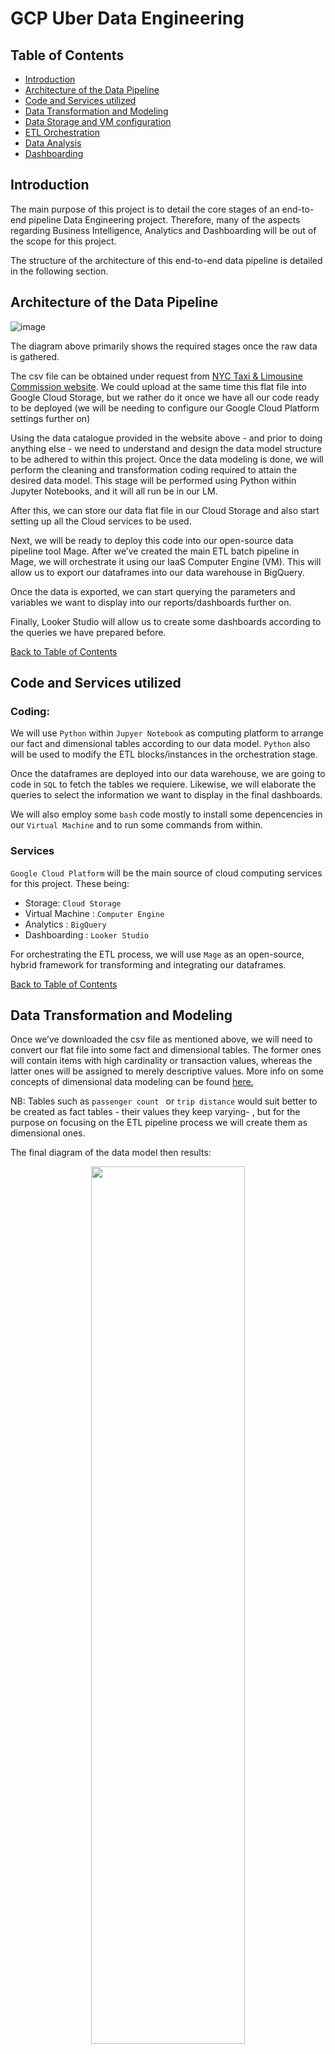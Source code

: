 # GCP Uber Data Engineering 

## Table of Contents

- [Introduction](#introduction)
- [Architecture of the Data Pipeline](#architecture-of-the-data-pipeline)
- [Code and Services utilized](#code-and-services-utilized)
- [Data Transformation and Modeling](#data-transformation-and-modeling)
- [Data Storage and VM configuration](#data-storage-and-vm-configuration)
- [ETL Orchestration](#etl-orchestration)
- [Data Analysis](#data-analysis)
- [Dashboarding](#dashboarding)


## Introduction

The main purpose of this project is to detail the core stages of an end-to-end pipeline Data Engineering project. Therefore, many of the aspects regarding Business Intelligence, Analytics and Dashboarding will be out of the scope for this project.

The structure of the architecture of this end-to-end data pipeline is detailed in the following section. 

## Architecture of the Data Pipeline


![image](https://github.com/GBlanch/GCP-Uber-Data-Engineering-project/assets/136500426/f2e66f07-4ea1-4f77-83e0-2dde5056d9bc)


The diagram above primarily shows the required stages once the raw data is gathered.

The csv file can be obtained under request from [NYC Taxi & Limousine Commission website](https://www.nyc.gov/site/tlc/about/request-data.page). We could upload at the same time this flat file into Google Cloud Storage, but we rather do it once we have all our code ready to be deployed (we will be needing to configure our Google Cloud Platform settings further on)

Using the data catalogue provided in the website above - and prior to doing anything else -  we need to understand and design the data model structure to be adhered to within this project.
Once the data modeling is done, we will perform the cleaning and transformation coding required to attain the desired data model. This stage will be performed using Python within Jupyter Notebooks, and it will all run be in our LM.

After this, we can store our data flat file in our Cloud Storage and also start setting up all the Cloud services to be used. 

Next, we will be ready to deploy this code into our open-source data pipeline tool Mage. After we’ve created the main ETL batch pipeline in Mage, we will orchestrate it using our IaaS Computer Engine (VM). This will allow us to export our dataframes into our data warehouse in BigQuery.

Once the data is exported, we can start querying the parameters and variables we want to display into our reports/dashboards further on.

Finally, Looker Studio will allow us to create some dashboards according to the queries we have prepared before.

[Back to Table of Contents](#table-of-contents)

## Code and Services utilized

### Coding:

We will use `Python` within `Jupyer Notebook` as computing platform to arrange our fact and dimensional tables according to our data model.
`Python` also will be used to modify the ETL blocks/instances in the orchestration stage.

Once the dataframes are deployed into our data warehouse, we are going to code in `SQL` to fetch the tables we requiere. Likewise, we will elaborate the queries to select the information we want to display in the final dashboards. 

We will also employ some `bash` code mostly to install some depencencies in our `Virtual Machine` and to run some commands from within.

### Services

`Google Cloud Platform` will be the main source of cloud computing services for this project. These being:

+ Storage: `Cloud Storage`
+ Virtual Machine : `Computer Engine`
+ Analytics : `BigQuery`
+ Dashboarding :  `Looker Studio`  

For orchestrating the ETL process, we will use `Mage` as an open-source, hybrid framework for transforming and integrating our dataframes.

[Back to Table of Contents](#table-of-contents)

## Data Transformation and Modeling

Once we’ve downloaded the csv file as mentioned above, we will need to convert our flat file into some fact and dimensional tables. The former ones will contain items with high cardinality or transaction values, whereas the latter ones will be assigned to merely descriptive values. More info on some concepts of dimensional data modeling can be found [here.](https://www.ibm.com/docs/en/informix-servers/14.10?topic=model-concepts-dimensional-data-modeling)


NB: Tables such as `passenger count ` or  `trip distance` would suit better to be created as fact tables - their values they keep varying- , but for the purpose on focusing on the ETL pipeline process we will create them as dimensional ones. 

The final diagram of the data model then results:

<p align="center">
<img src="https://github.com/GBlanch/GCP-Uber-Data-Engineering-project/assets/136500426/1a920215-a8c6-48f5-b1e3-38c36b0ad6fb"  width="70%" height="60%">


So now we’re ready to perform all the `cleaning and transformation` work before we deploy this code into Mage. The script with its explanation to the development of this code can be read [`here.`](https://github.com/GBlanch/GCP-Uber-Data-Engineering-project/blob/main/Uber%20DE%20Transform%20and%20Model%20(LM).ipynb)

[Back to Table of Contents](#table-of-contents)

## Data Storage and VM configuration

Before we store our object / data flat file into our Cloud Storage, we have to create our Project and Bucket in GCS.

<p align="center">
<img src="https://github.com/GBlanch/GCP-Uber-Data-Engineering-project/assets/136500426/e685b676-20df-47a2-935b-37959bf3d8e1"  width="70%" height="60%">

Then we can store our object in this new bucket:

![image](https://github.com/GBlanch/GCP-Uber-Data-Engineering-project/assets/136500426/42f5fe80-59a0-4edc-8eb9-5bd2590bbd91)

Once the object is uploaded, in the `Permissions tab`, we edit access control from `Uniform` to `Fine-grained`. 

<p align="center">
<img src="https://github.com/GBlanch/GCP-Uber-Data-Engineering-project/assets/136500426/01d87bac-a777-4c73-a235-04c87f48bbc7"  width="40%" height="40%">


Then we go to the object and we add an entry within the `Edit Access` option so that we generate a pubic URL for this object. The next step is to set up the Computer Engine. To do that, we have to create an instance from within it. We need to select the nearest region again, the series and type of our VM as well:

![image](https://github.com/GBlanch/GCP-Uber-Data-Engineering-project/assets/136500426/fd808491-d4dd-41c5-808d-574824eb8fc3)


<p align="center">
<img src="https://github.com/GBlanch/GCP-Uber-Data-Engineering-project/assets/136500426/102b3c44-ce1b-497c-8ca0-8aa2ee8df190" width="70%" height="70%">

On the firewall section, we must allow HTTP and HTTPS traffic so that we can access it once we deploy our code.
Once the instance is created, to connect to it we just need to directly run the SSH-in-browser without the requisite of downloading any SSH keys.

Once we’re connected to the virtual machine, we run some `bash commands` to set up the proper environment. These are:

    # Update os version and install latest files
    
    	sudo apt-get install update
    
    
    # Install required Python dependencies
    
    	sudo apt-get install python3-distutils
    
    	sudo apt-get install python3-apt
    
    	sudo apt-get install wget
    
    	wget https://bootstrap.pypa.io/get-pip.py
    
    	sudo python3 get-pip.py
    
    # Install Pandas
    
    	sudo pip3 install pandas

Then we set up Mage in our virtual machine and start our project:

    #  Mage installation
    
    	sudo pip3 install mage-ai
    
    # Mage start
    	
    	mage start ude_project	

<p align="center">
<img src="https://github.com/GBlanch/GCP-Uber-Data-Engineering-project/assets/136500426/6bc7d16f-6bd7-46ea-a140-7587914c1703" >

We can see at the last line that it is running on the indicated local host 6789. To allow our instance to accept requests from this mentioned port, we need to create a new Firewall Rule :

<p align="center">
<img src="https://github.com/GBlanch/GCP-Uber-Data-Engineering-project/assets/136500426/190b752a-40bb-420a-a47d-eab7492d2929"  width="90%" height="90%">


<p align="center">
<img src="https://github.com/GBlanch/GCP-Uber-Data-Engineering-project/assets/136500426/f96304b4-7104-4833-a4ff-e9533b576308">


And so we have established the connection within mage from our VM.

[Back to Table of Contents](#table-of-contents)

## ETL Orchestration

<p align="center">
<img src="https://github.com/GBlanch/GCP-Uber-Data-Engineering-project/assets/136500426/ee2c157a-234b-4179-8752-6250f6b9255f" >


+ Extract: [`uber_de_extract.py`](https://github.com/GBlanch/GCP-Uber-Data-Engineering-project/blob/main/orchestration/batch%20pipeline/uber_de_extract.py)

```python
import io
import pandas as pd
import requests
if 'data_loader' not in globals():
    from mage_ai.data_preparation.decorators import data_loader
if 'test' not in globals():
    from mage_ai.data_preparation.decorators import test


@data_loader
def load_data_from_api(*args, **kwargs):
    """
    Template for loading data from API
    """
    url = 'https://storage.googleapis.com/uber_data_eng_bucket/uber_data.csv'
    response = requests.get(url)

    return pd.read_csv(io.StringIO(response.text), sep=',')


@test
def test_output(output, *args) -> None:
    """
    Template code for testing the output of the block.
    """
    assert output is not None, 'The output is undefined'
 ```
  We pass the URL stored in our bucket so that it directly extracts data from there.  That will allow the pandas 
  dataframe to be pulled from the bucket into this mage instance.

+ Transform: [`uber_de_transform.py`](https://github.com/GBlanch/GCP-Uber-Data-Engineering-project/blob/main/orchestration/batch%20pipeline/uber_de_transform.py)
+ <details>
  <summary> View code here </summary>
[`uber_de_transform.py`](https://github.com/GBlanch/GCP-Uber-Data-Engineering-project/blob/main/orchestration/batch%20pipeline/uber_de_transform.py)
  </details>
  
  We first import pandas in this instance as well. Next, we insert the [`cleaning and transformation code`](https://github.com/GBlanch/GCP-Uber-Data-Engineering-project/blob/main/Uber%20DE%20Transform%20and%20Model%20(LM).ipynb) we developed in our LM previously using Jupyer Notebooks.

+ Load:[`uber_de_load.py`](https://github.com/GBlanch/GCP-Uber-Data-Engineering-project/blob/main/orchestration/batch%20pipeline/uber_de_load.py)
  
  First off, we need to install the Google Cloud Service packages into our VM:

      # Install Google Cloud Library
    
    	sudo pip3 install google-cloud
    
    	sudo pip3 install google-cloud-bigquery
 
    Then we will need to create an access key so that we can pass the credentials into the default yaml file in the Load block. This key can be 
    downloaded to our LM in json format from the API & Services section in our Google console.
  
  Once the credentials are passed into our Load block in Mage, we create a dataset location within BigQuery. Besides allowing BigQuery to locate the dataframes to be received, this will also allow Mage to acknowledge the destination  of these.

```python
from mage_ai.settings.repo import get_repo_path
from mage_ai.io.bigquery import BigQuery
from mage_ai.io.config import ConfigFileLoader
from pandas import DataFrame
from os import path

if 'data_exporter' not in globals():
    from mage_ai.data_preparation.decorators import data_exporter


@data_exporter
def export_data_to_big_query(data, **kwargs) -> None:
    """
    Template for exporting data to a BigQuery warehouse.
    Specify your configuration settings in 'io_config.yaml'.

    Docs: https://docs.mage.ai/design/data-loading#bigquery

    """

    config_path = path.join(get_repo_path(), 'io_config.yaml')
    config_profile = 'default'

    for key, value in data.items():
        table_id = 'uber-data-eng-19sep2023.uber_de_dataset.{}'.format(key)
        BigQuery.with_config(ConfigFileLoader(config_path, 
                                              config_profile)).export(
        DataFrame(value),
        table_id,
        if_exists = 'replace',  # Specify resolution policy if table name already exists
    )
```

Once the pipeline is successfully executed, we can check the location of these dataframes into the data warehouse BigQuery:

![image](https://github.com/GBlanch/GCP-Uber-Data-Engineering-project/assets/136500426/1e5dc6a6-66c6-4dcf-a0f9-93b3978f9d8a)


[Back to Table of Contents](#table-of-contents)

## Data Analysis

Despite the Data Eng. work has been mostly finalized, we proceed to perform some Data Analysis. 
For doing this, we will only pull the columns we want to include in our dashboards by creating specific queries. 

Hence, our new table or 'analytical layer' from which we will build our dashboard is the following:

```SQL 
CREATE OR REPLACE TABLE `uber-data-eng-19sep2023.uber_de_dataset.analytics_table` AS (
  SELECT 
    f.trip_id,
    f.VendorID,
    dt.tpep_pickup_datetime,
    dt.tpep_dropoff_datetime,
    pc.passenger_count,
    t.trip_distance,
    r.rate_code_name,
    p.pickup_latitude,
    p.pickup_longitude,
    d.dropoff_latitude,
    d.dropoff_longitude,
    pay.payment_type_name,
    f.fare_amount,
    f.extra,
    f.tip_amount,
    f.tolls_amount,
    f.total_amount
  FROM `uber-data-eng-19sep2023.uber_de_dataset.fact_table` f
  JOIN `uber-data-eng-19sep2023.uber_de_dataset.datetime_dim` dt  
    ON f.datetime_id = dt.datetime_id
  JOIN `uber-data-eng-19sep2023.uber_de_dataset.passenger_count_dim` pc  
    ON pc.passenger_count_id = f.passenger_count_id  
  JOIN `uber-data-eng-19sep2023.uber_de_dataset.trip_distance_dim` t  
    ON t.trip_distance_id = f.trip_distance_id  
  JOIN `uber-data-eng-19sep2023.uber_de_dataset.rate_code_dim` r 
    ON r.rate_code_id = f.rate_code_id  
  JOIN `uber-data-eng-19sep2023.uber_de_dataset.pickup_location_dim` p 
    ON p.pickup_location_id = f.pickup_location_id
  JOIN `uber-data-eng-19sep2023.uber_de_dataset.dropoff_location_dim` d 
    ON d.dropoff_location_id = f.dropoff_location_id
  JOIN `uber-data-eng-19sep2023.uber_de_dataset.payment_type_dim` pay 
    ON pay.payment_type_id = f.payment_type_id
    )
  ;
```

We notice that we mainly have joined innerly the fact table to the rest of the dimensional tables as the [`data model`](https://github.com/GBlanch/GCP-Uber-Data-Engineering-project/blob/main/data%20model/Uber%20DE%20model.png) states.

Again, the purpose of this project wasn't to construct many series of queries but to showcase the main stages of a data pipeline using GCP. 
You can see more query developement in other repos, i.e. any of the other [`SQL-weekly-challenges`](https://github.com/GBlanch/SQL-weekly-challenges/blob/main/4.Data%20bank/query_develop/dev_query_4_31AUG23.sql) I elaborated.

[Back to Table of Contents](#table-of-contents)

## Dashboarding

After performing some quick work with Looker Studio, these are the dashboards we came up with:

![image](https://github.com/GBlanch/GCP-Uber-Data-Engineering-project/assets/136500426/23ec5683-1393-463f-989f-be3d9e043506)


![image](https://github.com/GBlanch/GCP-Uber-Data-Engineering-project/assets/136500426/334edc21-e955-490a-a995-70afd5201ca2)


![image](https://github.com/GBlanch/GCP-Uber-Data-Engineering-project/assets/136500426/72df3de0-721c-4b5c-994b-633f750f322d)


We can see in the bubble chart that some observations - pick up geolocations in water spots - needed to be removed as part of data cleaning. To detect these prior to see them visualized was tought to execute. The [`scope of this project`](#introduction) nonetheless was to showcase the End-to-End pipeline main phases of a Data Engineering project.


[Back to Table of Contents](#table-of-contents)



